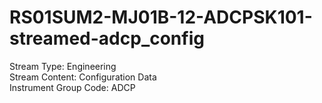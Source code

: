 # RS01SUM2-MJ01B-12-ADCPSK101-streamed-adcp_config

Stream Type: Engineering<br>
Stream Content: Configuration Data<br>
Instrument Group Code: ADCP<br>
